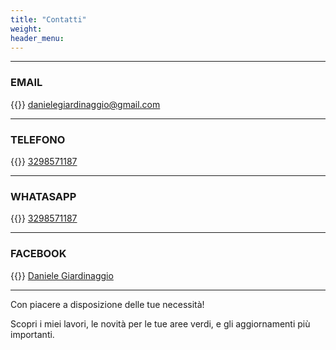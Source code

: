 ```yaml
---
title: "Contatti"
weight: 
header_menu: 
---
```




---

### EMAIL

{{<icon class="fa fa-envelope">}}&nbsp;[danielegiardinaggio@gmail.com](mailto:danielegiardinaggio@gmail.com)

---

### TELEFONO

{{<icon class="fa fa-phone">}}&nbsp;[3298571187](tel:+393298571187)

---

### WHATASAPP

{{<icon class="fa fa-whatsapp">}}&nbsp;[3298571187](tel:+393298571187)

---

### FACEBOOK

{{<icon class="fa fa-facebook">}}&nbsp;[Daniele Giardinaggio](https://www.facebook.com/daniele.pagnacco.5)

---

Con piacere a disposizione delle tue necessità!

Scopri i miei lavori, le novità per le tue aree verdi, e gli aggiornamenti più importanti.

<body>
<div class="tagembed-container" style=" width:100%;height:100%;overflow: auto;"><div class="tagembed-socialwall" data-wall-id="58856" view-url="https://widget.tagembed.com/58856?view">  </div> <script src="//widget.tagembed.com/embed.min.js" type="text/javascript"></script></div>
</body>

